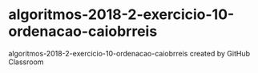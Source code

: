 # algoritmos-2018-2-exercicio-10-ordenacao-caiobrreis
algoritmos-2018-2-exercicio-10-ordenacao-caiobrreis created by GitHub Classroom
